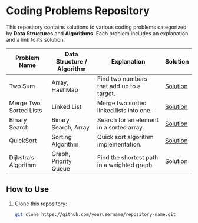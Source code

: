 # Coding Problems Repository

This repository contains solutions to various coding problems categorized by **Data Structures** and **Algorithms**. Each problem includes an explanation and a link to its solution.

| Problem Name              | Data Structure / Algorithm | Explanation | Solution |
|--------------------------|--------------------------|-------------|----------|
| Two Sum                  | Array, HashMap           | Find two numbers that add up to a target. | [Solution](./solutions/two_sum.cpp) |
| Merge Two Sorted Lists   | Linked List              | Merge two sorted linked lists into one. | [Solution](./solutions/merge_sorted_lists.py) |
| Binary Search            | Binary Search, Array     | Search for an element in a sorted array. | [Solution](./solutions/binary_search.java) |
| QuickSort                | Sorting Algorithm        | Quick sort algorithm implementation. | [Solution](./solutions/quicksort.c) |
| Dijkstra’s Algorithm     | Graph, Priority Queue    | Find the shortest path in a weighted graph. | [Solution](./solutions/dijkstra.py) |

## How to Use
1. Clone this repository:
   ```bash
   git clone https://github.com/yourusername/repository-name.git
